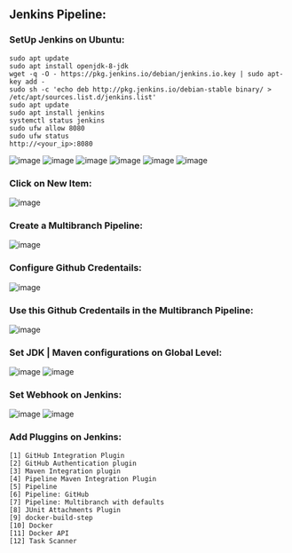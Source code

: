 ## Jenkins Pipeline:

### SetUp Jenkins on Ubuntu:
```
sudo apt update
sudo apt install openjdk-8-jdk
wget -q -O - https://pkg.jenkins.io/debian/jenkins.io.key | sudo apt-key add -
sudo sh -c 'echo deb http://pkg.jenkins.io/debian-stable binary/ > /etc/apt/sources.list.d/jenkins.list'
sudo apt update
sudo apt install jenkins
systemctl status jenkins
sudo ufw allow 8080
sudo ufw status
http://<your_ip>:8080
```
![image](https://user-images.githubusercontent.com/45539698/78454822-1c5ae380-76b8-11ea-9546-9f260b3c9db5.png)
![image](https://user-images.githubusercontent.com/45539698/78454948-0d286580-76b9-11ea-9d2d-f2619e47eebf.png)
![image](https://user-images.githubusercontent.com/45539698/78455099-f59dac80-76b9-11ea-8b92-2322167cb1cd.png)
![image](https://user-images.githubusercontent.com/45539698/78455259-da7f6c80-76ba-11ea-8dd2-16c501facfaa.png)
![image](https://user-images.githubusercontent.com/45539698/78455275-f3881d80-76ba-11ea-8556-8ed1e305c4f2.png)
![image](https://user-images.githubusercontent.com/45539698/78455311-334f0500-76bb-11ea-8061-17bebf22de1a.png)
### Click on New Item:
![image](https://user-images.githubusercontent.com/45539698/78455387-bb350f00-76bb-11ea-96f6-656eb9c2bbec.png)
### Create a Multibranch Pipeline:
![image](https://user-images.githubusercontent.com/45539698/78455496-5fb75100-76bc-11ea-8642-a01b1e9a3f1d.png)
### Configure Github Credentails:
![image](https://user-images.githubusercontent.com/45539698/78455512-78c00200-76bc-11ea-9ce3-a62660393241.png)
### Use this Github Credentails in the Multibranch Pipeline:
![image](https://user-images.githubusercontent.com/45539698/78455682-701bfb80-76bd-11ea-93bf-6ab3b65cda8a.png)
### Set JDK | Maven configurations on Global Level:
![image](https://user-images.githubusercontent.com/45539698/78506616-6e733600-7798-11ea-92b9-6ea855730ad8.png)
![image](https://user-images.githubusercontent.com/45539698/78506639-98c4f380-7798-11ea-9e82-6eaaa62a3e75.png)
### Set Webhook on Jenkins:
![image](https://user-images.githubusercontent.com/45539698/78473469-92b22100-775e-11ea-8ddd-2f7c5e1d9db9.png)
![image](https://user-images.githubusercontent.com/45539698/78473519-e45aab80-775e-11ea-8b2e-e65af4d5c222.png)
### Add Pluggins on Jenkins:
```
[1] GitHub Integration Plugin
[2] GitHub Authentication plugin
[3] Maven Integration plugin
[4] Pipeline Maven Integration Plugin
[5] Pipeline
[6] Pipeline: GitHub
[7] Pipeline: Multibranch with defaults
[8] JUnit Attachments Plugin
[9] docker-build-step
[10] Docker
[11] Docker API
[12] Task Scanner
```
